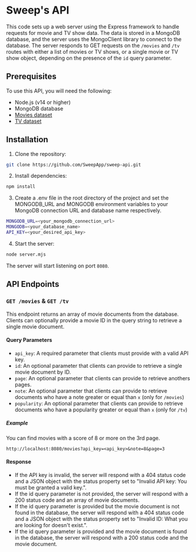 # Sweep's API

This code sets up a web server using the Express framework to handle requests for movie and TV show data. The data is stored in a MongoDB database, and the server uses the MongoClient library to connect to the database. The server responds to GET requests on the `/movies` and `/tv` routes with either a list of movies or TV shows, or a single movie or TV show object, depending on the presence of the `id` query parameter.

## Prerequisites

To use this API, you will need the following:

* Node.js (v14 or higher)
* MongoDB database
* [Movies dataset](https://www.kaggle.com/datasets/akshaypawar7/millions-of-movies)
* [TV dataset](https://www.kaggle.com/datasets/bourdier/all-tv-series-details-dataset)

## Installation

1. Clone the repository:

```bash
git clone https://github.com/SweepApp/sweep-api.git
```

2. Install dependencies:

```bash
npm install
```

3. Create a .env file in the root directory of the project and set the MONGODB_URL and MONGODB environment variables to your MongoDB connection URL and database name respectively.

```bash
MONGODB_URL=<your_mongodb_connection_url>
MONGODB=<your_database_name>
API_KEY=<your_desired_api_key>
```

4. Start the server:

```bash
node server.mjs
```

The server will start listening on port `8080`.

## API Endpoints

### `GET /movies` & `GET /tv`

This endpoint returns an array of movie documents from the database. Clients can optionally provide a movie ID in the query string to retrieve a single movie document.

#### Query Parameters

* `api_key`: A required parameter that clients must provide with a valid API key.
* `id`: An optional parameter that clients can provide to retrieve a single movie document by ID.
* `page`: An optional parameter that clients can provide to retrieve anothers pages.
* `note`: An optional parameter that clients can provide to retrieve documents who have a note greater or equal than `x` (only for `/movies`)
* `popularity`: An optional parameter that clients can provide to retrieve documents who have a popularity greater or equal than `x` (only for `/tv`)

##### Example 

You can find movies with a score of 8 or more on the 3rd page.
```
http://localhost:8080/movies?api_key=<api_key>&note=8&page=3
```

#### Response

* If the API key is invalid, the server will respond with a 404 status code and a JSON object with the status property set to "Invalid API key: You must be granted a valid key.".
* If the id query parameter is not provided, the server will respond with a 200 status code and an array of movie documents.
* If the id query parameter is provided but the movie document is not found in the database, the server will respond with a 404 status code and a JSON object with the status property set to "Invalid ID: What you are looking for doesn't exist.".
* If the id query parameter is provided and the movie document is found in the database, the server will respond with a 200 status code and the movie document.

